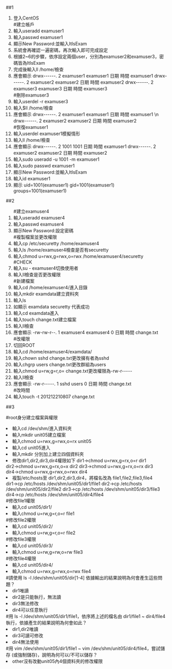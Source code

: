 ##1 
<ol>
<li>登入CentOS</li>
#建立帳戶 
<li>輸入useradd examuser1</li>
<li>輸入passwd examuser1</li>
<li>顯示New Password:並輸入ItIsExam</li>
<li>系統會再確認一遍密碼，再次輸入即可完成設定</li>
<li>根據2~6的步驟，依序設定兩個user，分別為examuser2和examuser3，密碼皆為ItIsExam</li>
<li>完成後輸入ll /home/檢查</li>
<li>應會顯示
	drwx------. 2 examuser1		examuser1	日期	時間	examuser1 
	drwx------. 2 examuser2		examuser2	日期	時間	examuser2 
	drwx------. 2 examuser3		examuser3	日期	時間	examuser3	</li> 
#刪除examuser3	
<li>輸入userdel -r examuser3</li>
<li>輸入$ll /home/檢查</li>
<li>應會顯示
	drwx------. 2 examuser1		examuser1	日期	時間	examuser1 \n
	drwx------. 2 examuser2		examuser2	日期	時間	examuser2 </li>
#恢復examuser1 
<li>輸入userdel examuser1模擬情形</li>
<li>輸入ll /home/檢查</li>
<li>應會顯示
	drwx------. 2 1001			1001		日期	時間	examuser1 
	drwx------. 2 examuser2		examuser2	日期	時間	examuser2 </li>
<li>輸入sudo useradd -u 1001 -m examuser1</li>
<li>輸入sudo passwd examuser1</li>
<li>顯示New Password:並輸入ItIsExam</li></li>
<li>輸入id examuser1</li>
<li>顯示
	uid=1001(examuser1) gid=1001(examuser1) groups=1001(examuser1)</li>
</ol>

##2
<ol>
#建立examuser4 
<li>輸入useradd examuser4</li>
<li>輸入passwd examuser4</li>
<li>顯示New Password:設定密碼</li></li>
#複製檔案並更改權限 
<li>輸入cp /etc/securetty /home/examuser4</li>
<li>輸入ls /home/examuser4檢查是否有securetty</li>
<li>輸入chmod u=rwx,g=rwx,o=rwx /home/examuser4/securetty</li>
#CHECK 
<li>輸入su - examuser4切換使用者</li>
<li>輸入ll檢查是否更改權限</li>
#新建檔案 
<li>輸入cd /home/examuser4/進入目錄</li>
<li>輸入mkdir examdata建立資料夾</li>
<li>輸入ls</li>
<li>如顯示
	examdata	securetty 代表成功</li>
<li>輸入cd examdata進入</li>
<li>輸入touch change.txt建立檔案</li>
<li>輸入ll檢查</li>
<li>應會顯示
	-rw-rw-r--. 1	examuser4 examuser4 0	日期	時間	change.txt</li>
#改權限 
<li>切回ROOT</li>
<li>輸入cd /home/examuser4/examdata/</li>
<li>輸入chown sshd change.txt更改擁有者為sshd</li>
<li>輸入chgrp users change.txt更改群組為users</li>
<li>輸入chmod u=rw,g=r,o= change.txt更改權限為-rw-r-----</li>
<li>輸入ll檢查</li>
<li>應會顯示
	-rw-r-----. 1	sshd users 0	日期	時間	change.txt</li></li>
#改時間 
<li>輸入touch -t 201212210807 change.txt</li>
</ol>

##3

#root身分建立檔案與權限 
<li>輸入cd /dev/shm/進入資料夾</li>
<li>輸入mkdir unit05建立檔案</li>
<li>輸入chmod u=rwx,g=rwx,o=rx unit05</li>
<li>輸入cd unit05進入</li>
<li>輸入mkdir 分別加上建立四個資料夾 </li>
<li>修改dir1,dir2,dir3,dir4權限如下
	dir1→chmod u=rwx,g=rx,o=r dir1
	dir2→chmod u=rwx,g=rx,o=x dir2 
	dir3→chmod u=rwx,g=rx,o=rx dir3
	dir4→chmod u=rwx,g=rwx,o=rwx dir4 </li>
<li>複製/etc/hosts至 dir1,dir2,dir3,dir4，將檔名改為 file1,file2,file3,file4
	dir1→cp /etc/hosts /dev/shm/unit05/dir1/file1
	dir2→cp /etc/hosts /dev/shm/unit05/dir2/file2
	dir3→cp /etc/hosts /dev/shm/unit05/dir3/file3
	dir4→cp /etc/hosts /dev/shm/unit05/dir4/file4 </li>
#修改file1權限
<li>輸入cd unit05/dir1/</li>
<li>輸入chmod u=rw,g=r,o=r file1</li>
#修改file2權限
<li>輸入cd unit05/dir2/</li>
<li>輸入chmod u=rw,g=r,o=r file2</li>
#修改file3權限
<li>輸入cd unit05/dir3/</li>
<li>輸入chmod u=rw,g=rw,o=rw file3</li>
#修改file4權限
<li>輸入cd unit05/dir4/</li>
<li>輸入chmod u=rwx,g=rwx,o=rwx file4</li>
#請使用 ls -l /dev/shm/unit05/dir[1-4] 依據輸出的結果說明為何會產生這些問題？
<li>dir1唯讀</li>
<li>dir2是只能執行，無法讀</li>
<li>dir3無法修改</li>
<li>dir4可以任意執行</li>
#用 ls -l /dev/shm/unit05/dir1/file1，依序將上述的檔名由 dir1/file1 ~ dir4/file4 執行，依據產生的結果說明為何會如此？
<li>dir1,dir2唯讀</li>
<li>dir3可讀可修改</li>
<li>dir4無法使用</li>
#用 vim /dev/shm/unit05/dir1/file1 ~ vim /dev/shm/unit05/dir4/file4，嘗試儲存 (或強制儲存)，說明為何可以/不可以儲存？
<li>other沒有改動unit05內4個資料夾的修改權限</li>
</ol> 
